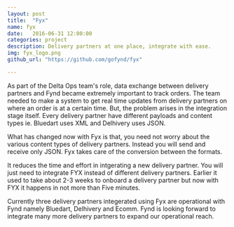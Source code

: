 ```yaml
---
layout: post
title:  "Fyx"
name: fyx
date:   2016-06-31 12:00:00
categories: project
description: Delivery partners at one place, integrate with ease.
img: fyx_logo.png
github_url: "https://github.com/gofynd/fyx"

---
```


 <p>As part of the Delta Ops team's role, data exchange between delivery partners and Fynd became extremely important to track orders. The team needed to make a system to get real time updates from delivery partners on where an order is at a certain time. But, the problem arises in the integration stage itself. Every delivery partner have different payloads and content types ie. Bluedart uses XML and Delhivery uses JSON.
 </p>
 
 <p>
 What has changed now with Fyx is that, you need not worry about the various content types of delivery partners. Instead you will send and receive only JSON.
 Fyx takes care of the conversion between the formats.
 </p>
 
 <p>It reduces the time and effort in intgerating a new delivery partner. You will just need to integrate FYX instead of different delivery partners. Earlier it used to take about 2-3 weeks to onboard a delivery partner but now with FYX it happens in not more than Five minutes.
 </p>
 
 <p>
  Currently three delivery partners integerated using Fyx are operational with Fynd namely Bluedart, Delhivery and Ecomm. Fynd is looking forward to integrate many more delivery partners to expand our operational reach.
 </p>
 
